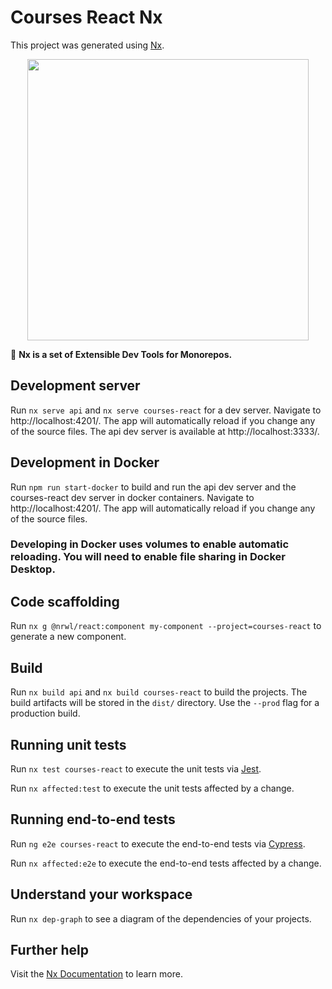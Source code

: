 # Courses React Nx

This project was generated using [Nx](https://nx.dev).

<p align="center"><img src="https://raw.githubusercontent.com/nrwl/nx/master/nx-logo.png" width="450"></p>

🔎 **Nx is a set of Extensible Dev Tools for Monorepos.**

## Development server

Run `nx serve api` and `nx serve courses-react` for a dev server. Navigate to http://localhost:4201/. The app will automatically reload if you change any of the source files. The api dev server is available at http://localhost:3333/.

## Development in Docker

Run `npm run start-docker` to build and run the api dev server and the courses-react dev server in docker containers. Navigate to http://localhost:4201/. The app will automatically reload if you change any of the source files.

### Developing in Docker uses volumes to enable automatic reloading. You will need to enable file sharing in Docker Desktop.

## Code scaffolding

Run `nx g @nrwl/react:component my-component --project=courses-react` to generate a new component.

## Build

Run `nx build api` and `nx build courses-react` to build the projects. The build artifacts will be stored in the `dist/` directory. Use the `--prod` flag for a production build.

## Running unit tests

Run `nx test courses-react` to execute the unit tests via [Jest](https://jestjs.io).

Run `nx affected:test` to execute the unit tests affected by a change.

## Running end-to-end tests

Run `ng e2e courses-react` to execute the end-to-end tests via [Cypress](https://www.cypress.io).

Run `nx affected:e2e` to execute the end-to-end tests affected by a change.

## Understand your workspace

Run `nx dep-graph` to see a diagram of the dependencies of your projects.

## Further help

Visit the [Nx Documentation](https://nx.dev) to learn more.
